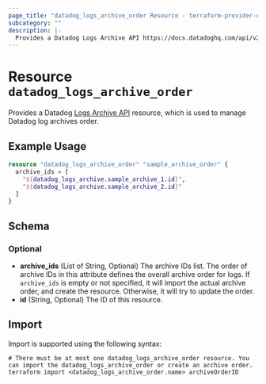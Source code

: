 ```yaml
---
page_title: "datadog_logs_archive_order Resource - terraform-provider-datadog"
subcategory: ""
description: |-
  Provides a Datadog Logs Archive API https://docs.datadoghq.com/api/v2/logs-archives/ resource, which is used to manage Datadog log archives order.
---
```


# Resource `datadog_logs_archive_order`

Provides a Datadog [Logs Archive API](https://docs.datadoghq.com/api/v2/logs-archives/) resource, which is used to manage Datadog log archives order.

## Example Usage

```terraform
resource "datadog_logs_archive_order" "sample_archive_order" {
  archive_ids = [
    "${datadog_logs_archive.sample_archive_1.id}",
    "${datadog_logs_archive.sample_archive_2.id}"
  ]
}
```

## Schema

### Optional

- **archive_ids** (List of String, Optional) The archive IDs list. The order of archive IDs in this attribute defines the overall archive order for logs. If `archive_ids` is empty or not specified, it will import the actual archive order, and create the resource. Otherwise, it will try to update the order.
- **id** (String, Optional) The ID of this resource.

## Import

Import is supported using the following syntax:

```shell
# There must be at most one datadog_logs_archive_order resource. You can import the datadog_logs_archive_order or create an archive order.
terraform import <datadog_logs_archive_order.name> archiveOrderID
```
